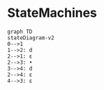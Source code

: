 # StateMachines

```mermaid
graph TD
stateDiagram-v2
0-->1
1-->2: d
2-->1: ε
2-->3: •
3-->4: d
2-->4: ε
4-->3: ε
```
